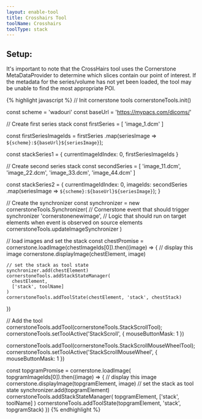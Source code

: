 ```yaml
---
layout: enable-tool
title: Crosshairs Tool
toolName: Crosshairs
toolType: stack
---
```


<h2 class="title is-3">Setup:</h2>

It's important to note that the CrossHairs tool uses the Cornerstone MetaDataProvider to determine which slices contain our point of interest. If the metadata for the series/volume has not yet been loaded, the tool may be unable to find the most appropriate POI.

<!-- prettier-ignore-start -->
{% highlight javascript %}
// Init cornerstone tools
cornerstoneTools.init()

const scheme = 'wadouri'
const baseUrl = 'https://mypacs.com/dicoms/'

// Create first series stack
const firstSeries = [
  'image_1.dcm'
]

const firstSeriesImageIds = firstSeries
  .map(seriesImage => `${scheme}:${baseUrl}${seriesImage}`);

const stackSeries1 = {
  currentImageIdIndex: 0,
  firstSeriesImageIds
}

// Create second series stack
const secondSeries = [
  'image_11.dcm',
  'image_22.dcm',
  'image_33.dcm',
  'image_44.dcm'
]

const stackSeries2 = {
  currentImageIdIndex: 0,
  imageIds: secondSeries
    .map(seriesImage => `${scheme}:${baseUrl}${seriesImage}`);
}

// Create the synchronizer
const synchronizer = new cornerstoneTools.Synchronizer(
  // Cornerstone event that should trigger synchronizer
  'cornerstonenewimage',
  // Logic that should run on target elements when event is observed on source elements
  cornerstoneTools.updateImageSynchronizer
)

// load images and set the stack
const chestPromise = cornerstone.loadImage(chestImageIds[0]).then((image) => {
// display this image
cornerstone.displayImage(chestElement, image)

    // set the stack as tool state
    synchronizer.add(chestElement)
    cornerstoneTools.addStackStateManager(
      chestElement,
      ['stack', toolName]
    )
    cornerstoneTools.addToolState(chestElement, 'stack', chestStack)
})

// Add the tool
cornerstoneTools.addTool(cornerstoneTools.StackScrollTool);
cornerstoneTools.setToolActive('StackScroll', { mouseButtonMask: 1 })

cornerstoneTools.addTool(cornerstoneTools.StackScrollMouseWheelTool);
cornerstoneTools.setToolActive('StackScrollMouseWheel', { mouseButtonMask: 1 })

const topgramPromise = cornerstone.loadImage(
  topgramImageIds[0]).then((image) => {
  // display this image
  cornerstone.displayImage(topgramElement, image)
  // set the stack as tool state
  synchronizer.add(topgramElement)
  cornerstoneTools.addStackStateManager(
    topgramElement,
    ['stack', toolName]
  )
  cornerstoneTools.addToolState(topgramElement, 'stack', topgramStack)
})
{% endhighlight %}
<!-- prettier-ignore-end -->
